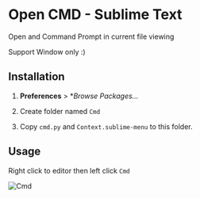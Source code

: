 # Open CMD - Sublime Text

Open and Command Prompt in current file viewing

Support Window only :)

## Installation

1. **Preferences** > **Browse Packages...*

2. Create folder named `Cmd`

3. Copy `cmd.py` and `Context.sublime-menu` to this folder.

## Usage

Right click to editor then left click `Cmd`

![Cmd](http://prntscr.com/jl202k)

